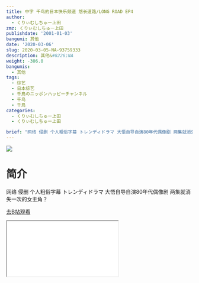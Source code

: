 ```yaml
---
title: 中字 千鸟的日本快乐频道 悠长道路/LONG ROAD EP4
author:
  - くりぃむしちゅー上田
zmz: くりぃむしちゅー上田
publishdate: '2001-01-03'
bangumi: 其他
date: '2020-03-06'
slug: 2020-03-05-NA-93759333
description: 其他&#8226;NA
weight: -306.0
bangumis:
  - 其他
tags:
  - 综艺
  - 日本综艺
  - 千鳥のニッポンハッピーチャンネル
  - 千鸟
  - 千鳥
categories:
  - くりぃむしちゅー上田
  - くりぃむしちゅー上田

brief: "网络 侵删 个人粗俗字幕 トレンディドラマ 大悟自导自演80年代偶像剧 两集就消失一次的女主角？"
---
```

![](https://raw.githubusercontent.com/tcgriffith/owaraisite/master/static/tmpimg/2bc9e100b0688920a2526e5af6f982aed59b559b.jpg.480.jpg)
# 简介  
网络
侵删 个人粗俗字幕 トレンディドラマ
大悟自导自演80年代偶像剧
两集就消失一次的女主角？  

[去B站观看](https://www.bilibili.com/video/av93759333/)
<div class ="resp-container"><iframe class="testiframe" src="//player.bilibili.com/player.html?aid=93759333"", scrolling="no", allowfullscreen="true" > </iframe></div> 

